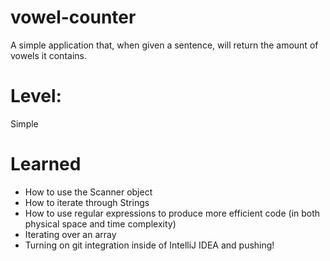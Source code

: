 # vowel-counter
A simple application that, when given a sentence, will return the amount of vowels it contains.

# Level:
Simple

# Learned
- How to use the Scanner object
- How to iterate through Strings
- How to use regular expressions to produce more efficient code (in both physical space and time complexity)
- Iterating over an array
- Turning on git integration inside of IntelliJ IDEA and pushing!
